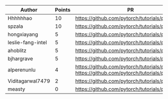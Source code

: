 | Author | Points | PR |
|--- | --- | ---|
| Hhhhhhao | 10 | https://github.com/pytorch/tutorials/pull/2676 | 
| spzala | 10 | https://github.com/pytorch/tutorials/pull/2667 | 
| hongxiayang | 5 | https://github.com/pytorch/tutorials/pull/2684 | 
| leslie-fang-intel | 5 | https://github.com/pytorch/tutorials/pull/2668 | 
| ahoblitz | 5 | https://github.com/pytorch/tutorials/pull/2662 | 
| bjhargrave | 5 | https://github.com/pytorch/tutorials/pull/2661 | 
| alperenunlu | 4 | https://github.com/pytorch/tutorials/pull/2673, https://github.com/pytorch/tutorials/pull/2660 | 
| Viditagarwal7479 | 2 | https://github.com/pytorch/tutorials/pull/2659 | 
| measty | 0 | https://github.com/pytorch/tutorials/pull/2675 | 
